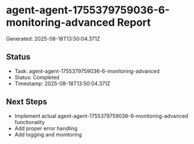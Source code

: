 # agent-agent-1755379759036-6-monitoring-advanced Report

Generated: 2025-08-18T13:50:04.371Z

## Status
- Task: agent-agent-1755379759036-6-monitoring-advanced
- Status: Completed
- Timestamp: 2025-08-18T13:50:04.371Z

## Next Steps
- Implement actual agent-agent-1755379759036-6-monitoring-advanced functionality
- Add proper error handling
- Add logging and monitoring
